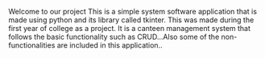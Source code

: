 Welcome to our project
This is a simple system software application that is made using python and its library called tkinter.
This was made during the first year of college as a project.
It is a canteen management system that follows the basic functionality such as CRUD...Also some of the non-functionalities are included in this application..
